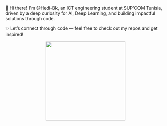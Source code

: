 👋 Hi there! I'm @Hedi-Bk, an ICT engineering student at SUP'COM Tunisia, driven by a deep curiosity for AI, Deep Learning, and building impactful solutions through code.

✨ Let’s connect through code — feel free to check out my repos and get inspired!

<div align="center"> <img src="https://media1.giphy.com/media/v1.Y2lkPTc5MGI3NjExZzduYTcyNzJmaTNiNmR2Mnl6N2w4bnVyeHZydTBteGk3cmt2d2RxMyZlcD12MV9pbnRlcm5hbF9naWZfYnlfaWQmY3Q9Zw/c2CDTcHLscXaU5s1vK/giphy.gif" width="250" /> </div>
